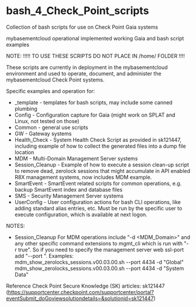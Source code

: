 # bash_4_Check_Point_scripts
Collection of bash scripts for use on Check Point Gaia systems

mybasementcloud operational implemented working Gaia and bash script examples

NOTE:  !!!!! TO USE THESE SCRIPTS DO NOT PLACE IN /home/<user> FOLDER !!!!

These scripts are currently in deployment in the mybasementcloud environment and used to operate, document, and administer the mybasementcloud Check Point systems.

Specific examples and operation for:
- _template - templates for bash scripts, may include some canned plumbing
- Config - Configuration capture for Gaia (might work on SPLAT and Linux, not tested on those)
- Common - general use scripts
- GW - Gateway systems
- Health_Check - System Health Check Script as provided in sk121447, including example of how to collect the generated files into a dump file location
- MDM - Multi-Domain Management Server systems
- Session_Cleanup - Example of how to execute a session clean-up script to remove dead, zerolock sessions that might accumulate in API enabled R8X management systems, now includes MDM example.
- SmartEvent - SmartEvent related scripts for common operations, e.g. backup SmartEvent index and database files
- SMS - Security Management Server systems
- UserConfig - User configuration actions for bash CLI operations, like adding standard alias entries, etc.  Must be run by the specific user to execute configuration, which is available at next logon.

NOTES:
- Session_Cleanup 
  For MDM operations include "-d <MDM_Domain>" and any other specific command extensions to mgmt_cli which is run with "-r true".  So if you need to specify the management server web ssl-port add "--port <port>".
  Examples:  
    mdm_show_zerolocks_sessions.v00.03.00.sh --port 4434 -d "Global"
    mdm_show_zerolocks_sessions.v00.03.00.sh --port 4434 -d "System Data"

Reference Check Point Secure Knowledge (SK) articles:
sk121447 (https://supportcenter.checkpoint.com/supportcenter/portal?eventSubmit_doGoviewsolutiondetails=&solutionid=sk121447)
